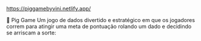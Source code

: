 https://piggamebyvini.netlify.app/

🎲 Pig Game
Um jogo de dados divertido e estratégico em que os jogadores correm
para atingir uma meta de pontuação rolando um dado e decidindo se arriscam a sorte:

